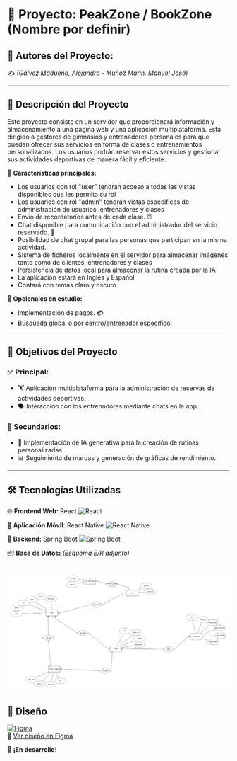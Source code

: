 # 📌 Proyecto: PeakZone / BookZone (Nombre por definir)

## 👥 Autores del Proyecto:
✍️ *(Gálvez Madueño, Alejandro - Muñoz Marín, Manuel José)*

---

## 📖 Descripción del Proyecto

Este proyecto consiste en un servidor que proporcionará información y almacenamiento a una página web y una aplicación multiplataforma. Está dirigido a gestores de gimnasios y entrenadores personales para que puedan ofrecer sus servicios en forma de clases o entrenamientos personalizados. Los usuarios podrán reservar estos servicios y gestionar sus actividades deportivas de manera fácil y eficiente.

🔹 **Características principales:**
- Los usuarios con rol "user" tendrán acceso a todas las vistas disponibles que les permita su rol
- Los usuarios con rol "admin" tendrán vistas especificas de administración de usuarios, entrenadores y clases
- Envío de recordatorios antes de cada clase. ⏰
- Chat disponible para comunicación con el administrador del servicio reservado. 💬
- Posibilidad de chat grupal para las personas que participan en la misma actividad.
- Sistema de ficheros localmente en el servidor para almacenar imágenes tanto como de clientes, entrenadores y clases
- Persistencia de datos local para almacenar la rutina creada por la IA
- La aplicación estará en Inglés y Español
- Contará con temas claro y oscuro
  

🔸 **Opcionales en estudio:**
- Implementación de pagos. 💳
- Búsqueda global o por centro/entrenador específico.

---

## 🎯 Objetivos del Proyecto

### ✅ Principal:
- 🏋️ Aplicación multiplataforma para la administración de reservas de actividades deportivas.
- 🗣️ Interacción con los entrenadores mediante chats en la app.

### 🔹 Secundarios:
- 🤖 Implementación de IA generativa para la creación de rutinas personalizadas.
- 📊 Seguimiento de marcas y generación de gráficas de rendimiento.

---

## 🛠️ Tecnologías Utilizadas

🌐 **Frontend Web:** React ![React](https://img.shields.io/badge/React-61DAFB?style=for-the-badge&logo=react&logoColor=white)

📱 **Aplicación Móvil:** React Native ![React Native](https://img.shields.io/badge/React%20Native-61DAFB?style=for-the-badge&logo=react&logoColor=white)

🔗 **Backend:** Spring Boot ![Spring Boot](https://img.shields.io/badge/Spring%20Boot-6DB33F?style=for-the-badge&logo=springboot&logoColor=white)

📦 **Base de Datos:** *(Esquema E/R adjunto)*

![Base de datos del proyecto](assets/Database.png)
---

## 🎨 Diseño 
[![Figma](https://img.shields.io/badge/figma-%23F24E1E.svg?style=for-the-badge&logo=figma&logoColor=white)](https://www.figma.com/design/yxJJMhDoufw6WK8nBnkZd3/Aplicaci%C3%B3n-gestion-gym?node-id=11-547&t=IyhWAoJk5Y5FJ5Dw-0)  
🔗 [Ver diseño en Figma](https://www.figma.com/design/yxJJMhDoufw6WK8nBnkZd3/Aplicaci%C3%B3n-gestion-gym?node-id=11-547&t=IyhWAoJk5Y5FJ5Dw-0)

🚀 **¡En desarrollo!** 

